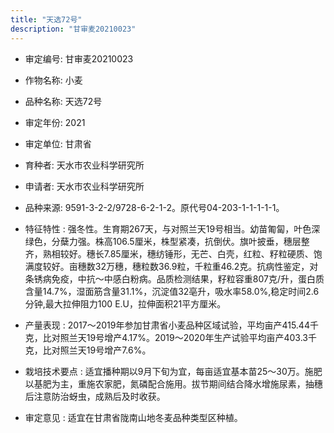 ```yaml
---
title: "天选72号"
description: "甘审麦20210023"
---
```

* 审定编号:  甘审麦20210023

*  作物名称:  小麦

*  品种名称:  天选72号

*  审定年份:  2021

*  审定单位:  甘肃省

* 育种者:  天水市农业科学研究所

*  申请者:  天水市农业科学研究所

*  品种来源:  9591-3-2-2/9728-6-2-1-2。原代号04-203-1-1-1-1-1。

*  特征特性 : 
强冬性。生育期267天，与对照兰天19号相当。幼苗匍匐，叶色深绿色，分蘖力强。株高106.5厘米，株型紧凑，抗倒伏。旗叶披垂，穗层整齐，熟相较好。穗长7.85厘米，穗纺锤形，无芒、白壳，红粒、籽粒硬质、饱满度较好。亩穗数32万穗，穗粒数36.9粒，千粒重46.2克。抗病性鉴定，对条锈病免疫，中抗～中感白粉病。品质检测结果，籽粒容重807克/升，蛋白质含量14.7%，湿面筋含量31.1%，沉淀值32亳升，吸水率58.0%,稳定时间2.6分钟,最大拉伸阻力100 E.U，拉伸面积21平方厘米。
 
*  产量表现 : 
2017～2019年参加甘肃省小麦品种区域试验，平均亩产415.44千克，比对照兰天19号增产4.17%。2019～2020年生产试验平均亩产403.3千克，比对照兰天19号增产7.6%。

*  栽培技术要点 : 
适宜播种期以9月下旬为宜，每亩适宜基本苗25～30万。施肥以基肥为主，重施农家肥，氮磷配合施用。拔节期间结合降水增施尿素，抽穗后注意防治蚜虫，成熟后及时收获。

*  审定意见 : 
适宜在甘肃省陇南山地冬麦品种类型区种植。
